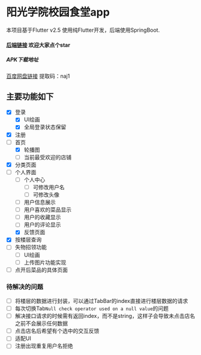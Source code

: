 # 阳光学院校园食堂app

本项目基于Flutter v2.5
使用纯Flutter开发，后端使用SpringBoot.

#### [后端链接](https://github.com/YfNightWind/Yango-Canteen-Backend) 欢迎大家点个star

##### APK下载地址
[百度网盘链接](https://pan.baidu.com/s/1yoRds1hesrjKTApkBfyw9Q) 提取码：naj1 

## 主要功能如下

- [x] 登录
    - [x] UI绘画
    - [x] 全局登录状态保留 
- [x] 注册
- [ ] 首页
    - [x] 轮播图
    - [ ] 当前最受欢迎的店铺
- [x] 分类页面
- [ ] 个人界面
    - [ ] 个人中心
        - [ ] 可修改用户名
        - [ ] 可修改头像
    - [ ] 用户信息展示
    - [ ] 用户喜欢的菜品显示
    - [ ] 用户的收藏显示
    - [ ] 用户的评论显示 
    - [x] 反馈页面
- [x] 按楼层查询
- [ ] 失物招领功能
    - [ ] UI绘画
    - [ ] 上传图片功能实现
- [ ] 点开后菜品的具体页面    

### 待解决的问题

- [ ] 将楼层的数据进行封装，可以通过TabBar的index直接进行楼层数据的请求
- [ ] 每次切换Tab`Null check operator used on a null value`的问题
- [ ] 解决接口请求的时候需有返回index，而不是string，这样子会导致未点击店名之前不会展示任何数据
- [ ] 点击店名后希望有个选中的交互反馈
- [ ] 适配UI
- [ ] 注册出现重复用户名拒绝

